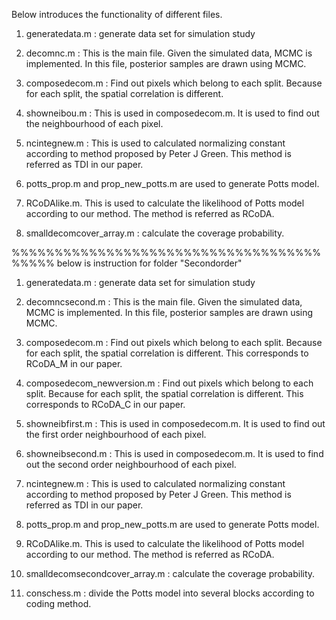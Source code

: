 Below introduces the functionality of different files.
1. generatedata.m : generate data set for simulation study
2. decomnc.m   : This is the main file. Given the simulated data, MCMC is implemented. In this file, posterior samples are drawn using MCMC. 

3. composedecom.m  : Find out pixels which belong to each split. Because for each split, the spatial correlation is different.
4. showneibou.m  : This is used in composedecom.m. It is used to find out the neighbourhood of each pixel.
5. ncintegnew.m   : This is used to calculated normalizing constant according to method proposed by Peter J Green. This method is referred as TDI in our paper.
6. potts_prop.m and prop_new_potts.m  are used to generate Potts model.
7. RCoDAlike.m.   This is used to calculate the likelihood of Potts model according to our method. The method is referred as RCoDA.
8. smalldecomcover_array.m  : calculate the coverage probability.

%%%%%%%%%%%%%%%%%%%%%%%%%%%%%%%%%%%%%%%%%  below is instruction for folder "Secondorder"

1. generatedata.m : generate data set for simulation study
2. decomncsecond.m   : This is the main file. Given the simulated data, MCMC is implemented. In this file, posterior samples are drawn using MCMC. 

3. composedecom.m  : Find out pixels which belong to each split. Because for each split, the spatial correlation is different. This corresponds to RCoDA_M in our paper.
4. composedecom_newversion.m  : Find out pixels which belong to each split. Because for each split, the spatial correlation is different. This corresponds to RCoDA_C in our paper.
5. showneibfirst.m  : This is used in composedecom.m. It is used to find out the first order neighbourhood of each pixel.
6. showneibsecond.m  : This is used in composedecom.m. It is used to find out the second order neighbourhood of each pixel.
7. ncintegnew.m   : This is used to calculated normalizing constant according to method proposed by Peter J Green. This method is referred as TDI in our paper.
8. potts_prop.m and prop_new_potts.m  are used to generate Potts model.
7. RCoDAlike.m.   This is used to calculate the likelihood of Potts model according to our method. The method is referred as RCoDA.
8. smalldecomsecondcover_array.m  : calculate the coverage probability.
9. conschess.m : divide the Potts model into several blocks according to coding method.
